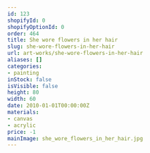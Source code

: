 ```yaml
---
id: 123
shopifyId: 0
shopifyOptionId: 0
order: 464
title: She wore flowers in her hair
slug: she-wore-flowers-in-her-hair
url: art-works/she-wore-flowers-in-her-hair
aliases: []
categories:
- painting
inStock: false
isVisible: false
height: 80
width: 60
date: 2010-01-01T00:00:00Z
materials:
- canvas
- acrylic
price: -1
mainImage: she_wore_flowers_in_her_hair.jpg
---
```

